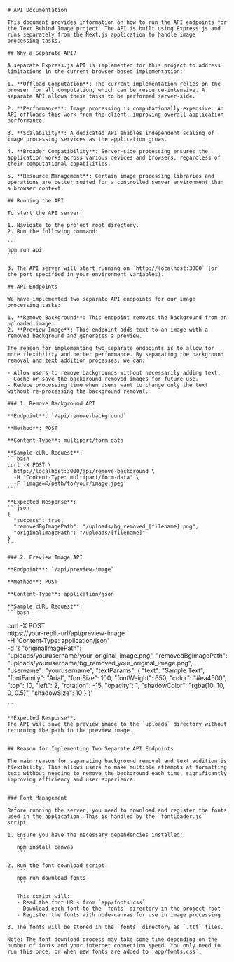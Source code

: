     # API Documentation

    This document provides information on how to run the API endpoints for the Text Behind Image project. The API is built using Express.js and runs separately from the Next.js application to handle image processing tasks.

    ## Why a Separate API?

    A separate Express.js API is implemented for this project to address limitations in the current browser-based implementation:

    1. **Offload Computation**: The current implementation relies on the browser for all computation, which can be resource-intensive. A separate API allows these tasks to be performed server-side.

    2. **Performance**: Image processing is computationally expensive. An API offloads this work from the client, improving overall application performance.

    3. **Scalability**: A dedicated API enables independent scaling of image processing services as the application grows.

    4. **Broader Compatibility**: Server-side processing ensures the application works across various devices and browsers, regardless of their computational capabilities.

    5. **Resource Management**: Certain image processing libraries and operations are better suited for a controlled server environment than a browser context.

    ## Running the API

    To start the API server:

    1. Navigate to the project root directory.
    2. Run the following command:

    ```
    npm run api
    ```

    3. The API server will start running on `http://localhost:3000` (or the port specified in your environment variables).

    ## API Endpoints

    We have implemented two separate API endpoints for our image processing tasks:

    1. **Remove Background**: This endpoint removes the background from an uploaded image.
    2. **Preview Image**: This endpoint adds text to an image with a removed background and generates a preview.

    The reason for implementing two separate endpoints is to allow for more flexibility and better performance. By separating the background removal and text addition processes, we can:

    - Allow users to remove backgrounds without necessarily adding text.
    - Cache or save the background-removed images for future use.
    - Reduce processing time when users want to change only the text without re-processing the background removal.

    ### 1. Remove Background API

    **Endpoint**: `/api/remove-background`

    **Method**: POST

    **Content-Type**: multipart/form-data

    **Sample cURL Request**:
    ```bash
    curl -X POST \
      http://localhost:3000/api/remove-background \
      -H 'Content-Type: multipart/form-data' \
      -F 'image=@/path/to/your/image.jpeg'
    ```

    **Expected Response**:
    ```json
    {
      "success": true,
      "removedBgImagePath": "/uploads/bg_removed_[filename].png",
      "originalImagePath": "/uploads/[filename]"
    }
    ```

    ### 2. Preview Image API

    **Endpoint**: `/api/preview-image`

    **Method**: POST

    **Content-Type**: application/json

    **Sample cURL Request**:
    ```bash
  curl -X POST \
    https://your-replit-url/api/preview-image \
    -H 'Content-Type: application/json' \
    -d '{
      "originalImagePath": "uploads/yourusername/your_original_image.png",
      "removedBgImagePath": "uploads/yourusername/bg_removed_your_original_image.png",
      "username": "yourusername",
      "textParams": {
        "text": "Sample Text",
        "fontFamily": "Arial",
        "fontSize": 100,
        "fontWeight": 650,
        "color": "#ea4500",
        "top": 10,
        "left": 2,
        "rotation": -15,
        "opacity": 1,
        "shadowColor": "rgba(10, 10, 0, 0.5)",
        "shadowSize": 10
      }
    }'

    ```

    **Expected Response**:
    The API will save the preview image to the `uploads` directory without returning the path to the preview image.


    ## Reason for Implementing Two Separate API Endpoints

    The main reason for separating background removal and text addition is flexibility. This allows users to make multiple attempts at formatting text without needing to remove the background each time, significantly improving efficiency and user experience.


    ### Font Management

    Before running the server, you need to download and register the fonts used in the application. This is handled by the `fontLoader.js` script.

    1. Ensure you have the necessary dependencies installed:
       ```
       npm install canvas
       ```

    2. Run the font download script:
       ```
       npm run download-fonts
       ```

       This script will:
       - Read the font URLs from `app/fonts.css`
       - Download each font to the `fonts` directory in the project root
       - Register the fonts with node-canvas for use in image processing

    3. The fonts will be stored in the `fonts` directory as `.ttf` files.

    Note: The font download process may take some time depending on the number of fonts and your internet connection speed. You only need to run this once, or when new fonts are added to `app/fonts.css`.
